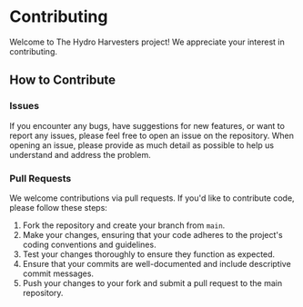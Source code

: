 # Contributing

Welcome to The Hydro Harvesters project! We appreciate your interest in contributing.

## How to Contribute

### Issues

If you encounter any bugs, have suggestions for new features, or want to report any issues, please feel free to open an issue on the repository. When opening an issue, please provide as much detail as possible to help us understand and address the problem.

### Pull Requests

We welcome contributions via pull requests. If you'd like to contribute code, please follow these steps:

1. Fork the repository and create your branch from `main`.
2. Make your changes, ensuring that your code adheres to the project's coding conventions and guidelines.
3. Test your changes thoroughly to ensure they function as expected.
4. Ensure that your commits are well-documented and include descriptive commit messages.
5. Push your changes to your fork and submit a pull request to the main repository.
